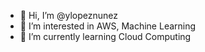 - 👋 Hi, I’m @ylopeznunez
- 👀 I’m interested in AWS, Machine Learning 
- 🌱 I’m currently learning Cloud Computing



<!---
ylopeznunez/ylopeznunez is a ✨ special ✨ repository because its `README.md` (this file) appears on your GitHub profile.
You can click the Preview link to take a look at your changes.
--->
